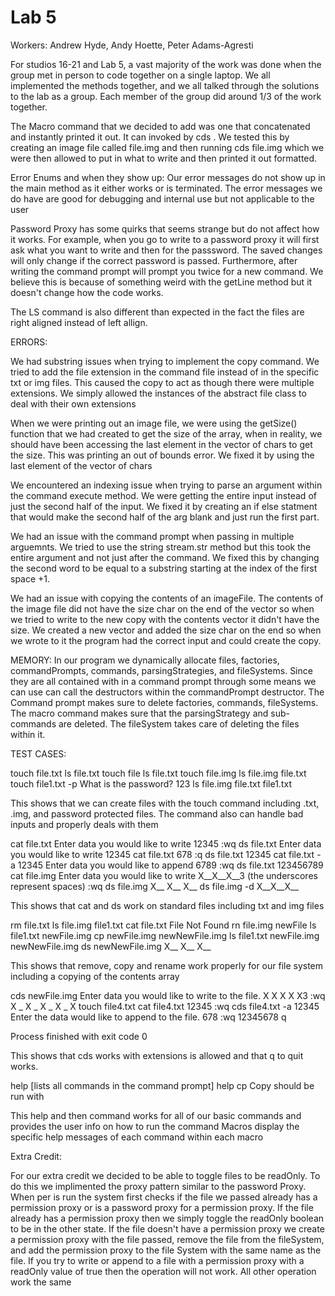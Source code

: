# Lab 5
Workers: Andrew Hyde, Andy Hoette, Peter Adams-Agresti

For studios 16-21 and Lab 5, a vast majority of the work was done when the group met in person to code together on a single laptop.
We all implemented the methods together, and we all talked through the solutions to the lab as a
group. Each member of the group did around 1/3 of the work together.

The Macro command that we decided to add was one that concatenated and instantly printed it out. It can invoked by
cds <filename> <flag>. We tested this by creating an image file called file.img and then running cds file.img which
we were then allowed to put in what to write and then printed it out formatted. 

Error Enums and when they show up:
Our error messages do not show up in the main method as it either works or is terminated. The error messages we do have 
are good for debugging and internal use but not applicable to the user 

Password Proxy has some quirks that seems strange but do not affect how it works. For example, when you go to write
to a password proxy it will first ask what you want to write and then for the passsword. The saved changes will only
change if the correct password is passed. Furthermore, after writing the command prompt will prompt you twice for a
new command. We believe this is because of something weird with the getLine method but it doesn't change how the code
works.

The LS command is also different than expected in the fact the files are right aligned instead of left allign.

ERRORS:

We had substring issues when trying to implement the copy command. We tried to add the file extension
in the command file instead of in the specific txt or img files. This caused the copy to act as though
there were multiple extensions. We simply allowed the instances of the abstract file class to deal with 
their own extensions

When we were printing out an image file, we were using the getSize() function that we had created to get 
the size of the array, when in reality, we should have been accessing the last element in the vector of chars
to get the size. This was printing an out of bounds error. We fixed it by using the last element of the vector of chars

We encountered an indexing issue when trying to parse an argument within the command execute method. We were getting the entire input
instead of just the second half of the input. We fixed it by creating an if else statment that would make the second half of 
the arg blank and just run the first part. 

We had an issue with the command prompt when passing in multiple arguemnts. We tried to use the string stream.str method 
but this took the entire argument and not just after the command. We fixed this by changing the second word to be equal to a 
substring starting at the index of the first space +1. 

We had an issue with copying the contents of an imageFile. The contents of the image file did not have the size char on the
end of the vector so when we tried to write to the new copy with the contents vector it didn't have the size. 
We created a new vector and added the size char on the end so when we wrote to it the program had the correct input and could
create the copy. 

MEMORY:
In our program we dynamically allocate files, factories, commandPrompts, commands, parsingStrategies, and fileSystems.
Since they are all contained with in a command prompt through some means we can use can call the destructors within
the commandPrompt destructor. The Command prompt makes sure to delete factories, commands, fileSystems. The macro
command makes sure that the parsingStrategy and sub-commands are deleted. The fileSystem takes care of deleting the
files within it.

TEST CASES:

touch file.txt
ls
file.txt
touch file
ls
file.txt
touch file.img
ls
file.img     file.txt
touch file1.txt -p
What is the password?
123
ls
file.img     file.txt
file1.txt

This shows that we can create files with the touch command including .txt, .img, and password protected files.
The command also can handle bad inputs and properly deals with them

cat file.txt
Enter data you would like to write
12345
:wq
ds file.txt
Enter data you would like to write
12345
cat file.txt
678
:q
ds file.txt
12345
cat file.txt -a
12345
Enter data you would like to append
6789
:wq
ds file.txt
123456789
cat file.img
Enter data you would like to write
X__X__X__3 (the underscores represent spaces)
:wq
ds file.img
X__
X__
X__
ds file.img -d
X__X__X__

This shows that cat and ds work on standard files including txt and img files

rm file.txt
ls
file.img file1.txt
cat file.txt
File Not Found
rn file.img newFile
ls
file1.txt newFile.img
cp newFile.img newNewFile.img
ls
file1.txt newFile.img
newNewFile.img
ds newNewFile.img
X__
X__
X__

This shows that remove, copy and rename work properly for our file system including a copying of the contents array

cds newFile.img
Enter data you would like to write to the file.
X X X X X3
:wq
X _ X
_ X _
X _ X
touch file4.txt
cat file4.txt
12345
:wq
cds file4.txt -a
12345
Enter the data would like to append to the file.
678
:wq
12345678
q

Process finished with exit code 0

This shows that cds works with extensions is allowed and that q to quit works.

help
\[lists all commands in the command prompt\]
help cp
Copy should be run with <fileYouWantCopied> <newName>

This help and then command works for all of our basic commands and provides the user info on how to run the command
Macros display the specific help messages of each command within each macro

Extra Credit:

For our extra credit we decided to be able to toggle files to be readOnly. To do this we implimented the proxy pattern
similar to the password Proxy. When per <fileName> is run the system first checks if the file we passed already has
a permission proxy or is a password proxy for a permission proxy. If the file already has a permission proxy then we
simply toggle the readOnly boolean to be in the other state. If the file doesn't have a permission proxy we create
a permission proxy with the file passed, remove the file from the fileSystem, and add the permission proxy to the file
System with the same name as the file. If you try to write or append to a file with a permission proxy with a
readOnly value of true then the operation will not work. All other operation work the same


